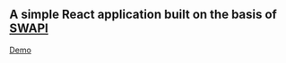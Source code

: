 ## A simple React application built on the basis of [SWAPI](https://swapi.co/)
[Demo](https://drew11.github.io/star-wars-app/)